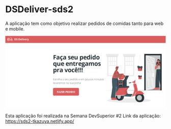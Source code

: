 # DSDeliver-sds2

A aplicação tem como objetivo realizar pedidos de comidas tanto para web e mobile.

![DSDeliver image](./DSDeliver.png)

Esta aplicação foi realizada na Semana DevSuperior #2 
Link da aplicação: https://sds2-tkazuya.netlify.app/
